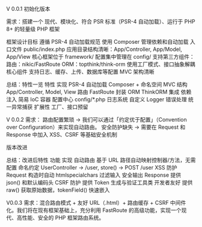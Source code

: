 V 0.0.1 初始化版本

需求：搭建一个 现代、模块化、符合 PSR 标准（PSR-4 自动加载）、运行于 PHP 8+ 的轻量级 PHP 框架

框架设计目标
遵循 PSR-4 自动加载规范
使用 Composer 管理依赖和自动加载
入口文件 public/index.php
应用目录结构清晰：App/Controller, App/Model, App/View
核心框架位于 framework/
配置集中管理在 config/
支持第三方组件：
路由：nikic/FastRoute
ORM：topthink/think-orm
使用工厂模式、接口抽象解耦核心组件
支持日志、缓存、上传、数据库等配置
MVC 架构清晰


总结：特性一览
特性	实现
PSR-4 自动加载	Composer + 命名空间
MVC 结构	App/Controller, Model, View
路由	FastRoute 封装
ORM	ThinkORM 集成
依赖注入	简易 IoC 容器
配置中心	config/*.php
日志系统	自定义 Logger
错误处理	统一异常捕获
扩展性	工厂、接口预留


V 0.0.2 需求：
路由配置繁琐 → 我们可以通过「约定优于配置」（Convention over Configuration）来实现自动路由。
安全防护缺失 → 需要在 Request 和 Response 中加入 XSS、CSRF 等基础安全机制


版本改进

总结：改进后特性
功能	实现
自动路由	基于 URL 路径自动映射控制器/方法，无需配置
命名约定	UserController → /user, store() → POST /user
XSS 防护	Request 构造时自动 htmlspecialchars 过滤输入
安全输出	Response 提供 json() 和默认编码头
CSRF 防护	提供 Token 生成与验证工具类
开发者友好	提供 raw() 获取原始数据，tokenField() 快速嵌入


V0.0.3 需求：混合路由模式 + 友好 URL（.html）+ 路由缓存 + CSRF 中间件化。我们将在现有框架基础上，充分利用 FastRoute 的高级功能，实现一个现代、高性能、安全的 PHP 框架路由系统。